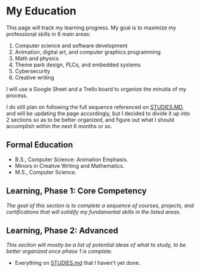 # My Education

This page will track my learning progress. My goal is to maximize my professional skills in 6 main areas:

1. Computer science and software development
2. Animation, digital art, and computer graphics programming
3. Math and physics
4. Theme park design, PLCs, and embedded systems
5. Cybersecurity
6. Creative writing

I will use a Google Sheet and a Trello board to organize the minutia of my process.

I do still plan on following the full sequence referenced on [STUDIES.MD](https://github.com/MasqueradeOfSilence/MasqueradeOfSilence/blob/main/STUDIES.md), and will be updating the page accordingly, but I decided to divide it up into 2 sections so as to be better organized, and figure out what I should accomplish within the next 6 months or so. 

## Formal Education

- B.S., Computer Science: Animation Emphasis.
- Minors in Creative Writing and Mathematics.
- M.S., Computer Science. 

## Learning, Phase 1: Core Competency
*The goal of this section is to complete a sequence of courses, projects, and certifications that will solidify my fundamental skills in the listed areas.*

## Learning, Phase 2: Advanced

*This section will mostly be a list of potential ideas of what to study, to be better organized once phase 1 is complete.*

- Everything on [STUDIES.md](https://github.com/MasqueradeOfSilence/MasqueradeOfSilence/blob/main/STUDIES.md) that I haven't yet done. 
